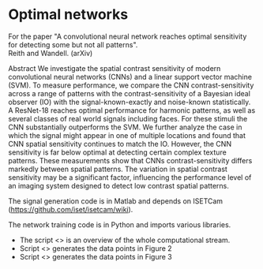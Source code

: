 # Optimal networks

For the paper "A convolutional neural network reaches optimal sensitivity for detecting some but not all patterns".  
Reith and Wandell. (arXiv)

Abstract
We investigate the spatial contrast sensitivity of modern convolutional neural networks (CNNs) and a linear support vector machine (SVM). To measure performance, we compare the CNN contrast-sensitivity across a range of patterns with the contrast-sensitivity of a Bayesian ideal observer (IO) with the signal-known-exactly and noise-known statistically. A ResNet-18 reaches optimal performance for harmonic patterns, as well as several classes of real world signals including faces. For these stimuli the CNN substantially outperforms the SVM. We further analyze the case in which the signal might appear in one of multiple locations and found that CNN spatial sensitivity continues to match the IO. However, the CNN sensitivity is far below optimal at detecting certain complex texture patterns. These measurements show that CNNs contrast-sensitivity differs markedly between spatial patterns. The variation in spatial contrast sensitivity may be a significant factor, influencing the performance level of an imaging system designed to detect low contrast spatial patterns.

The signal generation code is in Matlab and depends on ISETCam (https://github.com/iset/isetcam/wiki).  

The network training code is in Python and imports various libraries.

* The script <> is an overview of the whole computational stream. 
* Script <> generates the data points in Figure 2
* Script <> generates the data points in Figure 3






